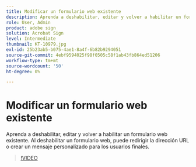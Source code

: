 ```yaml
---
title: Modificar un formulario web existente
description: Aprenda a deshabilitar, editar y volver a habilitar un formulario web existente
role: User, Admin
product: adobe sign
solution: Acrobat Sign
level: Intermediate
thumbnail: KT-10979.jpg
exl-id: 25b23ab5-b075-4ae1-8a4f-6b82b9294051
source-git-commit: 4ebf9594025f98f0505c58f1ab43fb864ed51206
workflow-type: tm+mt
source-wordcount: '50'
ht-degree: 0%

---
```


# Modificar un formulario web existente

Aprenda a deshabilitar, editar y volver a habilitar un formulario web existente. Al deshabilitar un formulario web, puede redirigir la dirección URL o crear un mensaje personalizado para los usuarios finales.

>[!VIDEO](https://video.tv.adobe.com/v/346677?quality=12&learn=on&hidetitle=true)
